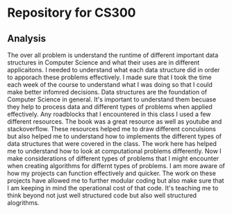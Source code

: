 # Repository for CS300

## Analysis
The over all problem is understand the runtime of different important data structures in Computer Science and what their uses  are in different applicaitons. I needed to understand what each data structure did in order to apporach these problems effectively. I made sure that I took the time each week of the course to understand what I was doing so that I could make better infomred decisions. Data structures are the foundation of Computer Science in general. It's important to understand them becuase they help to process data and different types of problems when applied effectively. Any roadblocks that I encountered in this class I used a few different resources. The book was a great resource as well as youtube and stackoverflow. These resources helped me to draw different conculsions but also helped me to understand how to implements the different types of data structures that were covered in the class. The work here has helped me to understand how to look at computational problems differently. Now I make considerations of different types of problems that I might encounter when creating algorithms for differnt types of problems. I am more aware of how my projects can function effectively and quicker. The work on these projects have allowed me to further modular coding but also make sure that I am keeping in mind the operational cost of that code. It's teaching me to think beyond not just well structured code but also well structured alogrithms. 


